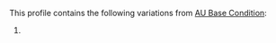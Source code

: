 This profile contains the following variations from [AU Base Condition](http://hl7.org.au/fhir/StructureDefinition/au-condition.html):

1.
